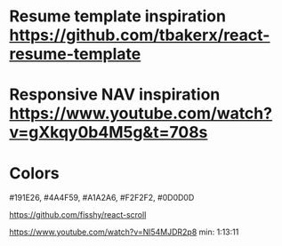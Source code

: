 # Resume template inspiration https://github.com/tbakerx/react-resume-template
# Responsive NAV inspiration https://www.youtube.com/watch?v=gXkqy0b4M5g&t=708s

# Colors
#191E26, #4A4F59, #A1A2A6, #F2F2F2, #0D0D0D

https://github.com/fisshy/react-scroll

https://www.youtube.com/watch?v=Nl54MJDR2p8 min: 1:13:11
